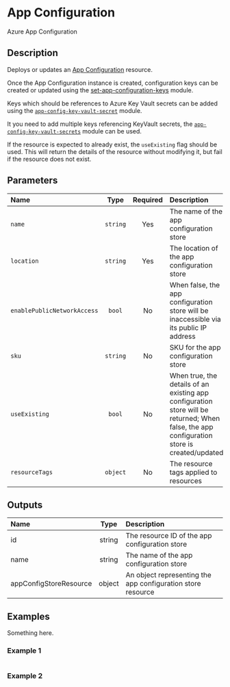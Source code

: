 # App Configuration

Azure App Configuration

## Description

Deploys or updates an [App Configuration](https://azure.microsoft.com/en-gb/products/app-configuration/) resource.

Once the App Configuration instance is created, configuration keys can be created or updated using the [set-app-configuration-keys](https://github.com/endjin/Endjin.RecommendedPractices.Bicep/tree/main/modules/general/set-app-configuration-keys) module.

Keys which should be references to Azure Key Vault secrets can be added using the [`app-config-key-vault-secret`](https://github.com/endjin/Endjin.RecommendedPractices.Bicep/tree/main/modules/general/app-config-key-vault-secret) module.

It you need to add multiple keys referencing KeyVault secrets, the [`app-config-key-vault-secrets`](https://github.com/endjin/Endjin.RecommendedPractices.Bicep/tree/main/modules/general/app-config-key-vault-secrets) module can be used. 

If the resource is expected to already exist, the `useExisting` flag should be used. This will return the details of the resource without modifying it, but fail if the resource does not exist.

## Parameters

| Name                        | Type     | Required | Description                                                                                                                                |
| :-------------------------- | :------: | :------: | :----------------------------------------------------------------------------------------------------------------------------------------- |
| `name`                      | `string` | Yes      | The name of the app configuration store                                                                                                    |
| `location`                  | `string` | Yes      | The location of the app configuration store                                                                                                |
| `enablePublicNetworkAccess` | `bool`   | No       | When false, the app configuration store will be inaccessible via its public IP address                                                     |
| `sku`                       | `string` | No       | SKU for the app configuration store                                                                                                        |
| `useExisting`               | `bool`   | No       | When true, the details of an existing app configuration store will be returned; When false, the app configuration store is created/updated |
| `resourceTags`              | `object` | No       | The resource tags applied to resources                                                                                                     |

## Outputs

| Name                   | Type   | Description                                                 |
| :--------------------- | :----: | :---------------------------------------------------------- |
| id                     | string | The resource ID of the app configuration store              |
| name                   | string | The name of the app configuration store                     |
| appConfigStoreResource | object | An object representing the app configuration store resource |

## Examples

Something here.

### Example 1

```bicep
```

### Example 2

```bicep
```